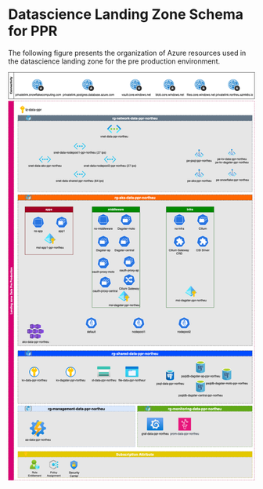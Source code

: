 # Datascience Landing Zone Schema for PPR

The following figure presents the organization of Azure resources used in the datascience landing zone for the pre production environment.

![Datascience Landing Zone Schema PPR](./assets/3.7.6-datascience/schema-datascience-ppr.png)

